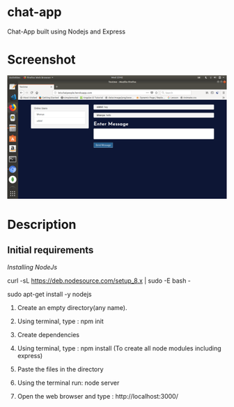 # chat-app
Chat-App built using Nodejs and Express

# Screenshot

![alt text](chat.png)

# Description
 ## Initial requirements
   *Installing NodeJs*

   curl -sL https://deb.nodesource.com/setup_8.x | sudo -E bash -
   
   sudo apt-get install -y nodejs
 
1. Create an empty directory(any name).

2. Using terminal, type : npm init 

3. Create dependencies

4. Using terminal, type : npm install (To create all node modules including express)

5. Paste the files in the directory

6. Using the terminal run: node server

7. Open the web browser and type : http://localhost:3000/
